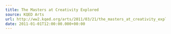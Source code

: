 ```yaml
---
title: The Masters at Creativity Explored
source: KQED Arts
url: http://ww2.kqed.org/arts/2011/03/21/the_masters_at_creativity_explored/
date: 2011-01-01T12:00:00.000+00:00
---
```

